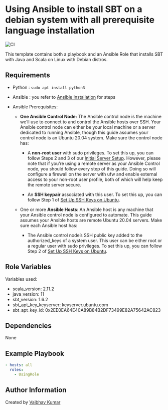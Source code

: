 Using Ansible to  install SBT on a debian system with all prerequisite language installation
=========
![CI](https://github.com/knoldus/Ansible-Role-Docker-Compose-Debian/blob/main/CI-passing.svg)

This template contains both a playbook and an Ansible Role that installs SBT with Java and Scala on Linux with Debian distros.

Requirements
------------
* Python  : ``` sudo apt install python3 ```
* Ansible : you refer to [Ansible Installation](./InstallAnsible.md) for steps

* Ansible Prerequisites:

  * **One Ansible Control Node:** The Ansible control node is the machine we’ll use to connect to and control the Ansible hosts over SSH. Your Ansible control node can either be your local machine or a server dedicated to running Ansible, though this guide assumes your control node is an Ubuntu 20.04 system. Make sure the control node has:

    * A **non-root user** with sudo privileges. To set this up, you can follow Steps 2 and 3 of our [Initial Server Setup](./SetUpServer.md). However, please note that if you’re using a remote server as your Ansible Control node, you should follow every step of this guide. Doing so will configure a firewall on the server with ufw and enable external access to your non-root user profile, both of which will help keep the remote server secure.

    * An **SSH keypair** associated with this user. To set this up, you can follow Step 1 of [Set Up SSH Keys on Ubuntu](./SetUpSSHkey.md).

  * One or more **Ansible Hosts**: An Ansible host is any machine that your Ansible control node is configured to automate. This guide assumes your Ansible hosts are remote Ubuntu 20.04 servers. Make sure each Ansible host has:

    * The Ansible control node’s SSH public key added to the authorized_keys of a system user. This user can be either root or a regular user with sudo privileges. To set this up, you can follow Step 2 of [Set Up SSH Keys on Ubuntu](./SetUpSSHkey.md).


Role Variables
--------------

Variables used:
  * scala_version: 2.11.2 
  * java_version: 11
  * sbt_version: 1.6.2
  * sbt_apt_key_keyserver: keyserver.ubuntu.com
  * sbt_apt_key_id: 0x2EE0EA64E40A89B84B2DF73499E82A75642AC823

Dependencies
------------
None

Example Playbook
------------

```yaml
- hosts: all
  roles:
    - UsingRole
```

Author Information
------------------

Created by [Vaibhav Kumar](https://github.com/vaibhavkumar779)
